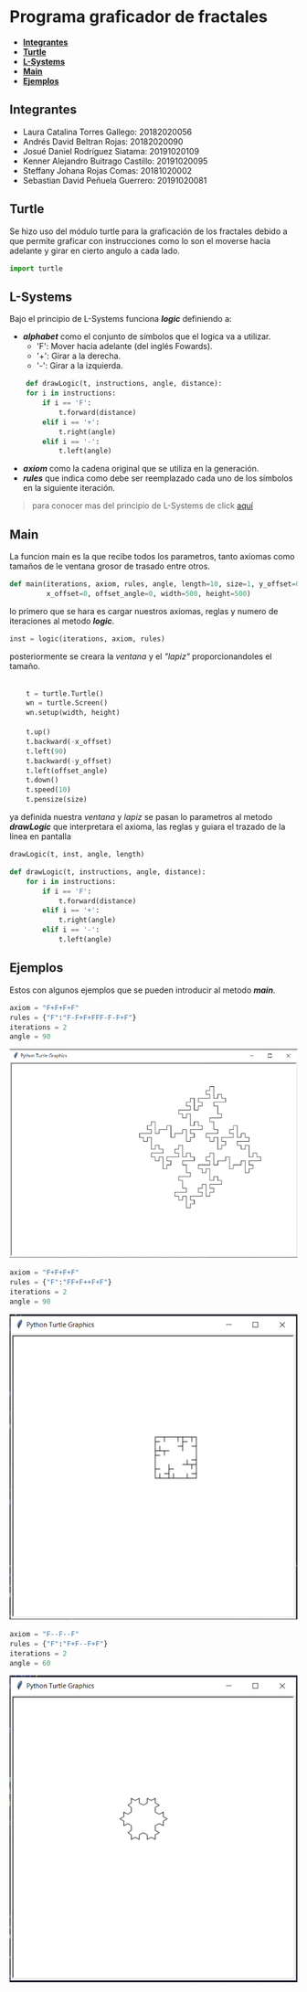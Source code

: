 # **Programa graficador de fractales**

- [**Integrantes**](#integrantes)
- [**Turtle**](#turtle)
- [**L-Systems**](#l-systems)
- [**Main**](#main)
- [**Ejemplos**](#ejemplos)

## **Integrantes**

- Laura Catalina Torres Gallego: 20182020056
- Andrés David Beltran Rojas: 20182020090
- Josué Daniel Rodríguez Siatama: 20191020109
- Kenner Alejandro Buitrago Castillo: 20191020095
- Steffany Johana Rojas Comas: 20181020002
- Sebastian David Peñuela Guerrero: 20191020081

## **Turtle**

Se hizo uso del módulo turtle para la graficación de los fractales debido a que permite graficar con instrucciones como lo son el moverse hacia adelante y girar en cierto angulo a cada lado.

```python
import turtle
```

## **L-Systems**

Bajo el principio de L-Systems funciona **_logic_** definiendo a:

- **_alphabet_** como el conjunto de símbolos que el logica va a utilizar.
  - 'F': Mover hacia adelante (del inglés Fowards).
  - '+': Girar a la derecha.
  - '-': Girar a la izquierda.

```python
    def drawLogic(t, instructions, angle, distance):
    for i in instructions:
        if i == 'F':
            t.forward(distance)
        elif i == '+':
            t.right(angle)
        elif i == '-':
            t.left(angle)
```

- **_axiom_** como la cadena original que se utiliza en la generación.
- **_rules_** que indica como debe ser reemplazado cada uno de los símbolos en la siguiente iteración.

> para conocer mas del principio de L-Systems de click [aquí](https://www.youtube.com/watch?v=f6ra024-ASY&feature=emb_title)

## **Main**

La funcion main es la que recibe todos los parametros, tanto axiomas como tamaños de le ventana grosor de trasado entre otros.

```python
def main(iterations, axiom, rules, angle, length=10, size=1, y_offset=0,
         x_offset=0, offset_angle=0, width=500, height=500)
```

lo primero que se hara es cargar nuestros axiomas, reglas y numero de iteraciones al metodo **_logic_**.

```python
inst = logic(iterations, axiom, rules)
```

posteriormente se creara la _ventana_ y el _"lapiz"_ proporcionandoles el tamaño.

```python

    t = turtle.Turtle()
    wn = turtle.Screen()
    wn.setup(width, height)

    t.up()
    t.backward(-x_offset)
    t.left(90)
    t.backward(-y_offset)
    t.left(offset_angle)
    t.down()
    t.speed(10)
    t.pensize(size)
```

ya definida nuestra _ventana_ y _lapiz_ se pasan lo parametros al metodo **_drawLogic_** que interpretara el axioma, las reglas y guiara el trazado de la linea en pantalla

```python
drawLogic(t, inst, angle, length)
```

```python
def drawLogic(t, instructions, angle, distance):
    for i in instructions:
        if i == 'F':
            t.forward(distance)
        elif i == '+':
            t.right(angle)
        elif i == '-':
            t.left(angle)
```

## **Ejemplos**

Estos con algunos ejemplos que se pueden introducir al metodo **_main_**.

```python
axiom = "F+F+F+F"
rules = {"F":"F-F+F+FFF-F-F+F"}
iterations = 2
angle = 90
```

![fractal 1](fractal1.PNG)

```python
axiom = "F+F+F+F"
rules = {"F":"FF+F++F+F"}
iterations = 2
angle = 90
```

![fractal 1](fractal2.PNG)

```python
axiom = "F--F--F"
rules = {"F":"F+F--F+F"}
iterations = 2
angle = 60
```

![fractal 1](fractal3.PNG)
